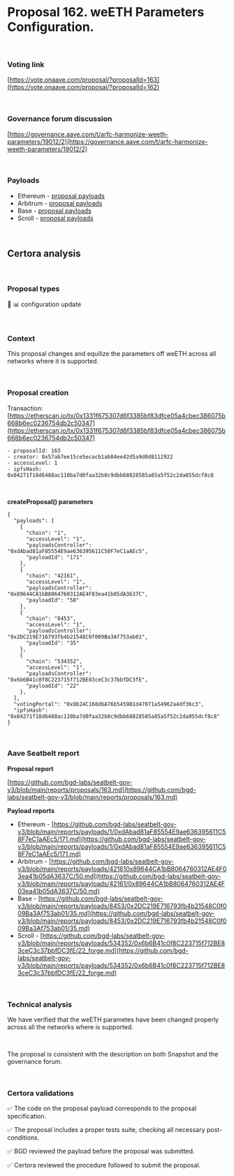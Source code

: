 # Proposal 162. weETH Parameters Configuration.

<br>

### Voting link

[https://vote.onaave.com/proposal/?proposalId=163](https://vote.onaave.com/proposal/?proposalId=162)

<br>

### Governance forum discussion

[https://governance.aave.com/t/arfc-harmonize-weeth-parameters/19012/2](https://governance.aave.com/t/arfc-harmonize-weeth-parameters/19012/2)

<br>

### Payloads

* Ethereum - [proposal payloads](https://etherscan.io/address/0x8d85e42BB8dE496ef63D28C58b54b1d9580d8564#code#F1#L1)
* Arbitrum - [proposal payloads](https://arbiscan.io/address/0xaC9d46d728FF4b8E61ce32110BbaDE37989DBcd7#code#F1#L1) 
* Base - [proposal payloads](https://basescan.org/address/0x7204d840eafF1b9E1621A90Eb4251396FE50320A#code#F1#L1) 
* Scroll - [proposal payloads](https://scrollscan.com/address/0x6949Ef84C8541Df2bE3a532a3DA6666C56e30e5b#code#F1#L1) 



<br>

## Certora analysis

<br>

### Proposal types

:wrench: :bar_chart: configuration update

<br>

### Context

This proposal changes and equilize the parameters off weETH across all networks where it is supported. 

<br>

### Proposal creation

Transaction: [https://etherscan.io/tx/0x1331f675307d6f3385bf83dfce05a4cbec386075b668b6ec0236754db2c50347](https://etherscan.io/tx/0x1331f675307d6f3385bf83dfce05a4cbec386075b668b6ec0236754db2c50347)

```
- proposalId: 163
- creator: 0x57ab7ee15ce5ecacb1ab84ee42d5a9d0d8112922
- accessLevel: 1
- ipfsHash: 0x04271f18d6488ac110ba7d0faa32b0c9dbb68828585a85a5f52c2da055dcf8c8
```

<br>

**createProposal() parameters**

```
{
  "payloads": [ 
    { 
      "chain": "1", 
      "accessLevel": "1", 
      "payloadsController": "0xdAbad81aF85554E9ae636395611C58F7eC1aAEc5", 
      "payloadId": "171" 
    }, 
    { 
      "chain": "42161", 
      "accessLevel": "1", 
      "payloadsController": "0x89644CA1bB8064760312AE4F03ea41b05dA3637C", 
      "payloadId": "50" 
    }, 
    { 
      "chain": "8453", 
      "accessLevel": "1", 
      "payloadsController": "0x2DC219E716793fb4b21548C0f009Ba3Af753ab01", 
      "payloadId": "35" 
    }, 
    { 
      "chain": "534352", 
      "accessLevel": "1", 
      "payloadsController": "0x6b6B41c0f8C223715f712BE83ceC3c37bbfDC3fE", 
      "payloadId": "22" 
    }, 
  ], 
  "votingPortal": "0x9b24C168d6A76b5459B1d47071a54962a4df36c3", 
  "ipfsHash": "0x04271f18d6488ac110ba7d0faa32b0c9dbb68828585a85a5f52c2da055dcf8c8" 
}
```

<br>

### Aave Seatbelt report

**Proposal report**

[https://github.com/bgd-labs/seatbelt-gov-v3/blob/main/reports/proposals/163.md](https://github.com/bgd-labs/seatbelt-gov-v3/blob/main/reports/proposals/163.md)

**Payload reports**

* Ethereum - [https://github.com/bgd-labs/seatbelt-gov-v3/blob/main/reports/payloads/1/0xdAbad81aF85554E9ae636395611C58F7eC1aAEc5/171.md](https://github.com/bgd-labs/seatbelt-gov-v3/blob/main/reports/payloads/1/0xdAbad81aF85554E9ae636395611C58F7eC1aAEc5/171.md)
* Arbitrum - [https://github.com/bgd-labs/seatbelt-gov-v3/blob/main/reports/payloads/421610x89644CA1bB8064760312AE4F03ea41b05dA3637C/50.md](https://github.com/bgd-labs/seatbelt-gov-v3/blob/main/reports/payloads/42161/0x89644CA1bB8064760312AE4F03ea41b05dA3637C/50.md)
* Base - [https://github.com/bgd-labs/seatbelt-gov-v3/blob/main/reports/payloads/8453/0x2DC219E716793fb4b21548C0f009Ba3Af753ab01/35.md](https://github.com/bgd-labs/seatbelt-gov-v3/blob/main/reports/payloads/8453/0x2DC219E716793fb4b21548C0f009Ba3Af753ab01/35.md)
* Scroll - [https://github.com/bgd-labs/seatbelt-gov-v3/blob/main/reports/payloads/534352/0x6b6B41c0f8C223715f712BE83ceC3c37bbfDC3fE/22_forge.md](https://github.com/bgd-labs/seatbelt-gov-v3/blob/main/reports/payloads/534352/0x6b6B41c0f8C223715f712BE83ceC3c37bbfDC3fE/22_forge.md)



<br>

### Technical analysis

We have verified that the weETH parametes have been changed properly across all the networks where is supported.

<br>

The proposal is consistent with the description on both Snapshot and the governance forum.

<br>

### Certora validations

:white_check_mark: The code on the proposal payload corresponds to the proposal specification.

:white_check_mark: The proposal includes a proper tests suite, checking all necessary post-conditions.

:white_check_mark: BGD reviewed the payload before the proposal was submitted.

:white_check_mark: Certora reviewed the procedure followed to submit the proposal.
